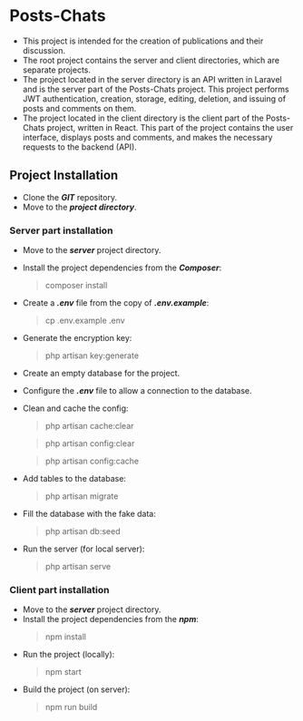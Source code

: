 # Posts-Chats

- This project is intended for the creation of publications and their discussion.
- The root project contains the server and client directories, which are separate projects.
- The project located in the server directory is an API written in Laravel and is the server part of the Posts-Chats project. This project performs JWT authentication, creation, storage, editing, deletion, and issuing of posts and comments on them.
- The project located in the client directory is the client part of the Posts-Chats project, written in React. This part of the project contains the user interface, displays posts and comments, and makes the necessary requests to the backend (API).

## Project Installation

- Clone the **_GIT_** repository.
- Move to the **_project directory_**.

### Server part installation

- Move to the **_server_** project directory.
- Install the project dependencies from the **_Composer_**:
    > composer install
- Create a **_.env_** file from the copy of **_.env.example_**:
    > cp .env.example .env
- Generate the encryption key:
    > php artisan key:generate
- Create an empty database for the project.
- Configure the **_.env_** file to allow a connection to the database.
- Clean and cache the config:
    > php artisan cache:clear

    > php artisan config:clear

    > php artisan config:cache
- Add tables to the database:
    > php artisan migrate
- Fill the database with the fake data:
    > php artisan db:seed
- Run the server (for local server):
    > php artisan serve

### Client part installation

- Move to the **_server_** project directory.
- Install the project dependencies from the **_npm_**:
    > npm install
- Run the project (locally):
    > npm start
- Build the project (on server):
    > npm run build
